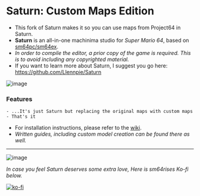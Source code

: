# Saturn: Custom Maps Edition

- This fork of Saturn makes it so you can use maps from Project64 in Saturn.
- **Saturn** is an all-in-one machinima studio for *Super Mario 64*, based on [sm64pc/sm64ex](https://github.com/sm64pc/sm64ex).
- *In order to compile the editor, a prior copy of the game is required. This is to avoid including any copyrighted material.*
- If you want to learn more about Saturn, I suggest you go here: https://github.com/Llennpie/Saturn

![image](https://user-images.githubusercontent.com/107904394/229952262-d0fdebc2-a11b-4f1f-bc6b-6f271601677a.png)


### Features

```
- ...It's just Saturn but replacing the original maps with custom maps
- That's it
```

- For installation instructions, please refer to the [wiki](https://github.com/Llennpie/Saturn/wiki).
- *Written guides, including custom model creation can be found there as well.*

---

![image](https://user-images.githubusercontent.com/44985633/224412720-4abf4f73-1bde-4ac6-8002-4d5c004d8b49.png)

*In case you feel Saturn deserves some extra love, Here is sm64rises Ko-fi below.*

[![ko-fi](https://ko-fi.com/img/githubbutton_sm.svg)](https://ko-fi.com/J3J05B5WR)
